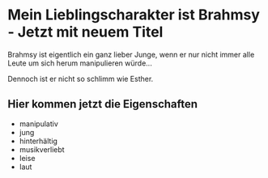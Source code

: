 # Mein Lieblingscharakter ist Brahmsy - Jetzt mit neuem Titel

Brahmsy ist eigentlich ein ganz lieber Junge, wenn er nur nicht immer alle Leute um sich herum manipulieren würde...

Dennoch ist er nicht so schlimm wie Esther.

## Hier kommen jetzt die Eigenschaften
* manipulativ
* jung
* hinterhältig
* musikverliebt
* leise
* laut
